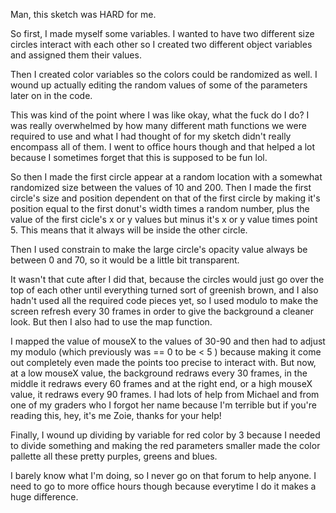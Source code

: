 Man, this sketch was HARD for me.

So first, I made myself some variables. I wanted to have two different size circles interact with each other so I created two different object variables and assigned them their values.

Then I created color variables so the colors could be randomized as well. I wound up actually editing the random values of some of the parameters later on in the code.

This was kind of the point where I was like okay, what the fuck do I do? I was really overwhelmed by how many different math functions we were required to use and what I had thought of for my sketch didn't really encompass all of them. I went to office hours though and that helped a lot because I sometimes forget that this is supposed to be fun lol.

So then I made the first circle appear at a random location with a somewhat randomized size between the values of 10 and 200. Then I made the first circle's size and position dependent on that of the first circle by making it's position equal to the first donut's width times a random number, plus the value of the first cicle's x or y values but minus it's x or y value times point 5. This means that it always will be inside the other circle. 

Then I used constrain to make the large circle's opacity value always be between 0 and 70, so it would be a little bit transparent.

It wasn't that cute after I did that, because the circles would just go over the top of each other until everything turned sort of greenish brown, and I also hadn't used all the required code pieces yet, so I used modulo to make the screen refresh every 30 frames in order to give the background a cleaner look. But then I also had to use the map function.

I mapped the value of mouseX to the values of 30-90 and then had to adjust my modulo (which previously was == 0 to be < 5 ) because making it come out completely even made the points too precise to interact with. But now, at a low mouseX value, the background redraws every 30 frames, in the middle it redraws every 60 frames and at the right end, or a high mouseX value, it redraws every 90 frames. I had lots of help from Michael and from one of my graders who I forgot her name because I'm terrible but if you're reading this, hey, it's me Zoie, thanks for your help!

Finally, I wound up dividing by variable for red color by 3 because I needed to divide something and making the red parameters smaller made the color pallette all these pretty purples, greens and blues.

I barely know what I'm doing, so I never go on that forum to help anyone. I need to go to more office hours though because everytime I do it makes a huge difference.

